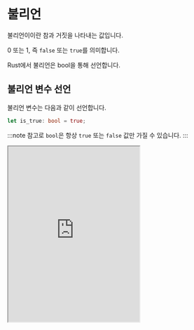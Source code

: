 # 불리언

불리언이이란 참과 거짓을 나타내는 값입니다.

0 또는 1, 즉 `false` 또는 `true`를 의미합니다.

Rust에서 불리언은 bool을 통해 선언합니다.

## 불리언 변수 선언

불리언 변수는 다음과 같이 선언합니다.

```rust
let is_true: bool = true;
```

:::note
참고로 `bool`은 항상 `true` 또는 `false` 값만 가질 수 있습니다.
:::

<iframe
  loading="lazy"
  title="Rust IDLE"
  src="https://play.rust-lang.org/?version=stable&mode=debug&edition=2021&code=fn%20main()%20%7B%0D%0A%20%20%20%20let%20boolean_value%3A%20bool%20%3D%20true%3B%0D%0A%20%20%20%20%0D%0A%20%20%20%20println!(%22%7B%7D%22%2C%20boolean_value)%3B%0D%0A%7D"
  height="400"
/>

## ! 느낀표

`!` 느낀표를 사용하면 불리언 값의 반대를 얻을 수 있습니다.

`!true`는 `false`를 반환하고, `!false`는 `true`를 반환합니다.

`!!true`는 `true`이고 `!!false`는 `false`입니다.

## `assert!()`, assert_eq!(), assert_ne!()

`assert!()`는 불리언 값이 참이어야 하는 경우에만 실행되고, 거짓이면 에러를 발생시킵니다.

예: `assert!(true);`는 정상적으로 코드가 실행되지만 `assert!(false)`는 에러가 발생합니다.

`assert_eq!()`은 어떤 두 값이 같으면 실행되고, 같지 않으면 에러가 발생합니다.

`assert_ne!()`는 반대로 어떤 두 값이 같지 않으면 실행되고, 같으면 에러가 발생합니다 (ne는 not equal).

:::info
이렇게 `!()`로 끝나는 메서드를 Rust에서는 매크로라고 부릅니다.

이는 나중에 더 자세히 알아보겠습니다.
:::

<iframe
  loading="lazy"
  title="Rust IDLE"
  src="https://play.rust-lang.org/?version=stable&mode=debug&edition=2021&code=fn%20main()%20%7B%0D%0A%20%20%20%20let%20boolean_value%3A%20bool%20%3D%20true%3B%0D%0A%20%20%20%20%0D%0A%20%20%20%20println!(%22%7B%7D%22%2C%20!boolean_value)%3B%20%2F%2F%20false%0D%0A%20%20%20%20println!(%22%7B%7D%22%2C%20!!boolean_value)%3B%20%2F%2F%20true%0D%0A%20%20%20%20println!(%22%7B%7D%22%2C%20!!!boolean_value)%3B%20%2F%2F%20false%0D%0A%7D"
  height="400"
/>
